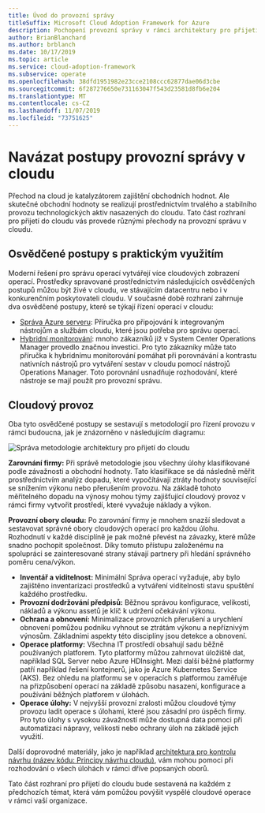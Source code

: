 ```yaml
---
title: Úvod do provozní správy
titleSuffix: Microsoft Cloud Adoption Framework for Azure
description: Pochopení provozní správy v rámci architektury pro přijetí do cloudu.
author: BrianBlanchard
ms.author: brblanch
ms.date: 10/17/2019
ms.topic: article
ms.service: cloud-adoption-framework
ms.subservice: operate
ms.openlocfilehash: 38dfd1951982e23cce2108ccc62877dae06d3cbe
ms.sourcegitcommit: 6f287276650e731163047f543d23581d8fb6e204
ms.translationtype: MT
ms.contentlocale: cs-CZ
ms.lasthandoff: 11/07/2019
ms.locfileid: "73751625"
---
```

# <a name="establish-operational-management-practices-in-the-cloud"></a>Navázat postupy provozní správy v cloudu

Přechod na cloud je katalyzátorem zajištění obchodních hodnot. Ale skutečné obchodní hodnoty se realizují prostřednictvím trvalého a stabilního provozu technologických aktiv nasazených do cloudu. Tato část rozhraní pro přijetí do cloudu vás provede různými přechody na provozní správu v cloudu.

## <a name="actionable-best-practices"></a>Osvědčené postupy s praktickým využitím

Moderní řešení pro správu operací vytvářejí více cloudových zobrazení operací. Prostředky spravované prostřednictvím následujících osvědčených postupů můžou být živé v cloudu, ve stávajícím datacentru nebo i v konkurenčním poskytovateli cloudu. V současné době rozhraní zahrnuje dva osvědčené postupy, které se týkají řízení operací v cloudu:

- [Správa Azure serveru](./azure-server-management/index.md): Příručka pro připojování k integrovaným nástrojům a službám cloudu, které jsou potřeba pro správu operací.
- [Hybridní monitorování](./monitor/index.md): mnoho zákazníků již v System Center Operations Manager provedlo značnou investici. Pro tyto zákazníky může tato příručka k hybridnímu monitorování pomáhat při porovnávání a kontrastu nativních nástrojů pro vytváření sestav v cloudu pomocí nástrojů Operations Manager. Toto porovnání usnadňuje rozhodování, které nástroje se mají použít pro provozní správu.

## <a name="cloud-operations"></a>Cloudový provoz

Oba tyto osvědčené postupy se sestavují s metodologií pro řízení provozu v rámci budoucna, jak je znázorněno v následujícím diagramu:

![Správa metodologie architektury pro přijetí do cloudu](../_images/manage/caf-manage.png)

**Zarovnání firmy:** Při správě metodologie jsou všechny úlohy klasifikované podle závažnosti a obchodní hodnoty. Tato klasifikace se dá následně měřit prostřednictvím analýz dopadu, které vypočítávají ztráty hodnoty související se snížením výkonu nebo přerušením provozu. Na základě tohoto měřitelného dopadu na výnosy mohou týmy zajišťující cloudový provoz v rámci firmy vytvořit prostředí, které vyvažuje náklady a výkon.

**Provozní obory cloudu:** Po zarovnání firmy je mnohem snazší sledovat a sestavovat správné obory cloudových operací pro každou úlohu. Rozhodnutí v každé disciplíně je pak možné převést na závazky, které může snadno pochopit společnost. Díky tomuto přístupu založenému na spolupráci se zainteresované strany stávají partnery při hledání správného poměru cena/výkon.

- **Inventář a viditelnost:** Minimální Správa operací vyžaduje, aby bylo zajištěno inventarizaci prostředků a vytváření viditelnosti stavu spuštění každého prostředku.
- **Provozní dodržování předpisů:** Běžnou správou konfigurace, velikosti, nákladů a výkonu assetů je klíč k udržení očekávání výkonu.
- **Ochrana a obnovení:** Minimalizace provozních přerušení a urychlení obnovení pomůžou podniku vyhnout se ztrátám výkonu a nepříznivým výnosům. Základními aspekty této disciplíny jsou detekce a obnovení.
- **Operace platformy:** Všechna IT prostředí obsahují sadu běžně používaných platforem. Tyto platformy můžou zahrnovat úložiště dat, například SQL Server nebo Azure HDInsight. Mezi další běžné platformy patří například řešení kontejnerů, jako je Azure Kubernetes Service (AKS). Bez ohledu na platformu se v operacích s platformou zaměřuje na přizpůsobení operací na základě způsobu nasazení, konfigurace a používání běžných platforem v úlohách.
- **Operace úlohy:** V nejvyšší provozní zralosti můžou cloudové týmy provozu ladit operace s úlohami, které jsou zásadní pro úspěch firmy. Pro tyto úlohy s vysokou závažností může dostupná data pomoci při automatizaci nápravy, velikosti nebo ochrany úloh na základě jejich využití.

Další doprovodné materiály, jako je například [architektura pro kontrolu návrhu (název kódu: Principy návrhu cloudu)](https://docs.microsoft.com/azure/architecture/framework/resiliency/overview), vám mohou pomoci při rozhodování o všech úlohách v rámci dříve popsaných oborů.

Tato část rozhraní pro přijetí do cloudu bude sestavená na každém z předchozích témat, která vám pomůžou povýšit vyspělé cloudové operace v rámci vaší organizace.
